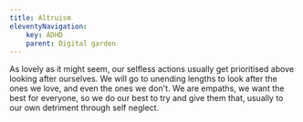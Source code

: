 ```yaml
---
title: Altruism
eleventyNavigation:
	key: ADHD
	parent: Digital garden
---
```


As lovely as it might seem, our selfless actions usually get prioritised above looking after ourselves. We will go to unending lengths to look after the ones we love, and even the ones we don't. We are empaths, we want the best for everyone, so we do our best to try and give them that, usually to our own detriment through self neglect.
